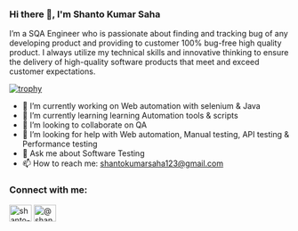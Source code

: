 ### Hi there 👋, I'm Shanto Kumar Saha
I’m a SQA Engineer who is passionate about finding and tracking bug of any developing product and providing to customer 100% bug-free high quality product. I always utilize my technical skills and innovative thinking to ensure the delivery of high-quality software products that meet and exceed customer expectations.

[![trophy](https://github-profile-trophy.vercel.app/?username=shantokumarsaha123)](https://github.com/ryo-ma/github-profile-trophy)

- 🔭 I’m currently working on  Web automation with selenium & Java 
- 🌱 I’m currently learning learning Automation tools & scripts 
- 👯 I’m looking to collaborate on QA 
- 🤔 I’m looking for help with Web automation, Manual testing, API testing & Performance testing 
- 💬 Ask me about Software Testing 
- 📫 How to reach me:  shantokumarsaha123@gmail.com 

<h3 align="left">Connect with me:</h3>
<p align="left">
<a href="https://linkedin.com/in/shanto-kumar-saha" target="blank"><img align="center" src="https://raw.githubusercontent.com/rahuldkjain/github-profile-readme-generator/master/src/images/icons/Social/linked-in-alt.svg" alt="shanto-kumar-saha" height="30" width="40" /></a>
<a href="https://twitter.com/@shanto__saha" target="blank"><img align="center" src="https://raw.githubusercontent.com/rahuldkjain/github-profile-readme-generator/master/src/images/icons/Social/twitter.svg" alt="@shanto__saha" height="30" width="40" /></a>


